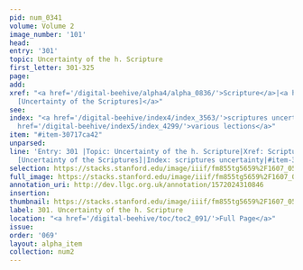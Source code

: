 ```yaml
---
pid: num_0341
volume: Volume 2
image_number: '101'
head: 
entry: '301'
topic: Uncertainty of the h. Scripture
first_letter: 301-325
page: 
add: 
xref: "<a href='/digital-beehive/alpha4/alpha_0836/'>Scripture</a>|<a href='/digital-beehive/toc/toc2_198/'>1022
  [Uncertainty of the Scriptures]</a>"
see: 
index: "<a href='/digital-beehive/index4/index_3563/'>scriptures uncertainty</a>|<a
  href='/digital-beehive/index5/index_4299/'>various lections</a>"
item: "#item-30717ca42"
unparsed: 
line: 'Entry: 301 |Topic: Uncertainty of the h. Scripture|Xref: Scripture |Xref: 1022
  [Uncertainty of the Scriptures]|Index: scriptures uncertainty|#item-30717ca42'
selection: https://stacks.stanford.edu/image/iiif/fm855tg5659%2F1607_0568/325,4304,3031,721/full/0/default.jpg
full_image: https://stacks.stanford.edu/image/iiif/fm855tg5659%2F1607_0568/full/full/0/default.jpg
annotation_uri: http://dev.llgc.org.uk/annotation/1572024310846
insertion: 
thumbnail: https://stacks.stanford.edu/image/iiif/fm855tg5659%2F1607_0568/325,4304,600,180/250,/0/default.jpg
label: 301. Uncertainty of the h. Scripture
location: "<a href='/digital-beehive/toc/toc2_091/'>Full Page</a>"
issue: 
order: '069'
layout: alpha_item
collection: num2
---
```

